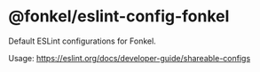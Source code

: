 # @fonkel/eslint-config-fonkel
Default ESLint configurations for Fonkel.

Usage: https://eslint.org/docs/developer-guide/shareable-configs